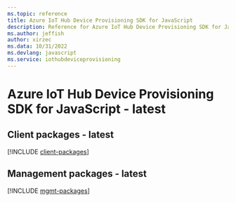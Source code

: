```yaml
---
ms.topic: reference
title: Azure IoT Hub Device Provisioning SDK for JavaScript
description: Reference for Azure IoT Hub Device Provisioning SDK for JavaScript
ms.author: jeffish
author: xirzec
ms.data: 10/31/2022
ms.devlang: javascript
ms.service: iothubdeviceprovisioning
---
```

# Azure IoT Hub Device Provisioning SDK for JavaScript - latest

## Client packages - latest
[!INCLUDE [client-packages](iot-hub-device-provisioning-client-index.md)]
## Management packages - latest
[!INCLUDE [mgmt-packages](iot-hub-device-provisioning-mgmt-index.md)]